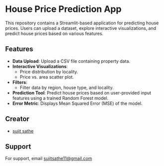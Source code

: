 # House Price Prediction App

This repository contains a Streamlit-based application for predicting house prices. Users can upload a dataset, explore interactive visualizations, and predict house prices based on various features.

## Features

- **Data Upload**: Upload a CSV file containing property data.
- **Interactive Visualizations**:
  - Price distribution by locality.
  - Price vs. area scatter plot.
- **Filters**:
  - Filter data by region, house type, and locality.
- **Prediction Tool**: Predict house prices based on user-provided input features using a trained Random Forest model.
- **Error Metric**: Displays Mean Squared Error (MSE) of the model.
## Creator

- [sujit sathe](https://github.com/sujitsathe)

## Support

For support, email sujitsathe11@gmail.com  

